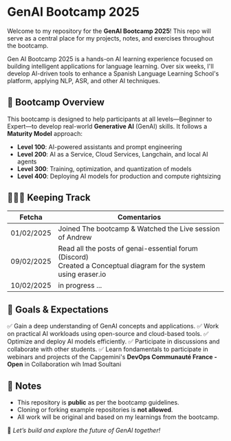 # GenAI Bootcamp 2025
Welcome to my repository for the **GenAI Bootcamp 2025**! This repo will serve as a central place for my projects, notes, and exercises throughout the bootcamp.

Gen AI Bootcamp 2025 is a hands-on AI learning experience focused on building intelligent applications for language learning. Over six weeks, I'll develop AI-driven tools to enhance a Spanish Language Learning School's platform, applying NLP, ASR, and other AI techniques.


## 📌 Bootcamp Overview

This bootcamp is designed to help participants at all levels—Beginner to Expert—to develop real-world **Generative AI** (GenAI) skills. It follows a **Maturity Model** approach:

- **Level 100**: AI-powered assistants and prompt engineering
- **Level 200**: AI as a Service, Cloud Services, Langchain, and local AI agents
- **Level 300**: Training, optimization, and quantization of models
- **Level 400**: Deploying AI models for production and compute rightsizing


## 📝📌📅 Keeping Track

| Fetcha    | Comentarios |
|-----------|-----------|
| 01/02/2025 | Joined The bootcamp & Watched the Live session of Andrew |
| 09/02/2025    | Read all the posts of genai-essential forum (Discord)   <br> Created a Conceptual diagram for the system using eraser.io |
| 10/02/2025   | in progress ...    |

## 🚀 Goals & Expectations

✅ Gain a deep understanding of GenAI concepts and applications.
✅ Work on practical AI workloads using open-source and cloud-based tools.
✅ Optimize and deploy AI models efficiently.
✅ Participate in discussions and collaborate with other students.
✅ Learn fondamentals to participate in webinars and projects of the Capgemini's **DevOps Communauté France - Open** in Collaboration wih Imad Soultani


## 📢 Notes

- This repository is **public** as per the bootcamp guidelines.
- Cloning or forking example repositories is **not allowed**.
- All work will be original and based on my learnings from the bootcamp.


🎯 *Let’s build and explore the future of GenAI together!*
